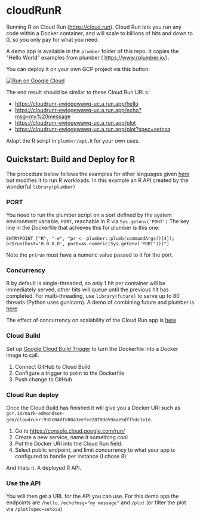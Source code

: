 # cloudRunR
Running R on Cloud Run (https://cloud.run).  Cloud Run lets you run any code within a Docker container, and will scale to billions of hits and down to 0, so you only pay for what you need. 

A demo app is available in the `plumber` folder of this repo.  It copies the "Hello World" examples from plumber ( https://www.rplumber.io/). 

You can deploy it on your own GCP project via this button:

[![Run on Google Cloud](https://storage.googleapis.com/cloudrun/button.svg)](https://console.cloud.google.com/cloudshell/editor?shellonly=true&cloudshell_image=gcr.io/cloudrun/button&cloudshell_git_repo=https://github.com/MarkEdmondson1234/cloudRunR.git&cloudshell_working_dir=plumber)


The end result should be similar to these Cloud Run URLs:

* https://cloudrunr-ewjogewawq-uc.a.run.app/hello
* https://cloudrunr-ewjogewawq-uc.a.run.app/echo?msg=my%20message
* https://cloudrunr-ewjogewawq-uc.a.run.app/plot
* https://cloudrunr-ewjogewawq-uc.a.run.app/plot?spec=setosa

Adapt the R script in `plumber/api.R` for your own uses.

## Quickstart: Build and Deploy for R

The procedure below follows the examples for other languages given [here](https://cloud.google.com/run/docs/quickstarts/build-and-deploy) but modifies it to run R workloads. In this example an R API created by the wonderful `library(plumber)`

### PORT

You need to run the plumber script on a port defined by the system environment variable, `PORT`, reachable in R via `Sys.getenv('PORT')`  The key line in the Dockerfile that achieves this for plumber is this one:

```
ENTRYPOINT ["R", "-e", "pr <- plumber::plumb(commandArgs()[4]); pr$run(host='0.0.0.0', port=as.numeric(Sys.getenv('PORT')))"]
```

Note the `pr$run` must have a numeric value passed to it for the port.

### Concurrency

R by default is single-threaded, so only 1 hit per container will be immediately served, other hits will queue until the previous hit has completed.  For multi-threading, use `library(future)` to serve up to 80 threads (Python uses gunicorn).  A demo of combining future and plumber is [here](https://github.com/FvD/futureplumber/blob/master/multiprocess/future.R)

The effect of concurrency on scalability of the Cloud Run app is [here](https://cloud.google.com/run/docs/about-concurrency)

### Cloud Build

Set up [Google Cloud Build Trigger](https://console.cloud.google.com/cloud-build/triggers) to turn the Dockerfile into a Docker image to call.

1. Connect GitHub to Cloud Build
2. Configure a trigger to point to the Dockerfile
3. Push change to GitHub

### Cloud Run deploy

Once the Cloud Build has finished it will give you a Docker URI such as `gcr.io/mark-edmondson-gde/cloudrunr:939c04dfe80a1eefed28f9dd59aae5dff5dc1e1e`.  

1. Go to https://console.cloud.google.com/run/
2. Create a new service, name it something cool
3. Put the Docker URI into the Cloud Run field. 
4. Select public endpoint, and limit concurrency to what your app is configured to handle per instance (I chose 8)

And thats it.  A deployed R API. 

### Use the API

You will then get a URL for the API you can use.  For this demo app the endpoints are `/hello`, `/echo?msg="my message"` and `/plot` (or filter the plot via `/plot?spec=setosa`)


